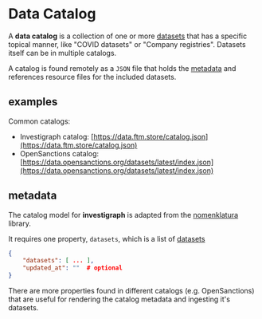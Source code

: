 # Data Catalog

A **data catalog** is a collection of one or more [datasets](/general/dataset) that has a specific topical manner, like "COVID datasets" or "Company registries". Datasets itself can be in multiple catalogs.

A catalog is found remotely as a `JSON` file that holds the [metadata](#metadata) and references resource files for the included datasets.

## examples

Common catalogs:

- Investigraph catalog: [https://data.ftm.store/catalog.json](https://data.ftm.store/catalog.json)
- OpenSanctions catalog: [https://data.opensanctions.org/datasets/latest/index.json](https://data.opensanctions.org/datasets/latest/index.json)

## metadata

The catalog model for **investigraph** is adapted from the [nomenklatura](/stack/nomenklatura) library.

It requires one property, `datasets`, which is a list of [datasets](/general/dataset)

```json
{
    "datasets": [ ... ],
    "updated_at": ""  # optional
}
```

There are more properties found in different catalogs (e.g. OpenSanctions) that are useful for rendering the catalog metadata and ingesting it's datasets.

